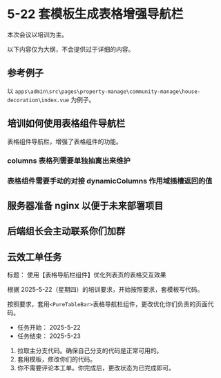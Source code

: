 # 5-22 套模板生成表格增强导航栏

本次会议以培训为主。

以下内容仅为大纲，不会提供过于详细的内容。

## 参考例子

以 `apps\admin\src\pages\property-manage\community-manage\house-decoration\index.vue` 为例子。

## 培训如何使用表格组件导航栏

表格组件导航栏，增强了表格组件的功能。

### columns 表格列需要单独抽离出来维护

### 表格组件需要手动的对接 dynamicColumns 作用域插槽返回的值

## 服务器准备 nginx 以便于未来部署项目

## 后端组长会主动联系你们加群

## 云效工单任务

标题： 使用【表格导航栏组件】优化列表页的表格交互效果

根据 2025-5-22（星期四）的培训要求，开始按照要求，套模板写代码。

按照要求，套用`<PureTableBar>`表格导航栏组件，更改优化你们负责的页面代码。

- 任务开始： 2025-5-22
- 任务结束： 2025-5-23

1. 拉取主分支代码。确保自己分支的代码是正常可用的。
2. 套用模板，修改你们的代码。
3. 你不需要评论本工单。你完成后，更改状态为已完成即可。
